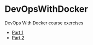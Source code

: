 # DevOpsWithDocker
DevOps With Docker course exercises

- [Part 1](https://github.com/mshroom/DevOpsWithDocker/tree/master/part1)
- [Part 2](https://github.com/mshroom/DevOpsWithDocker/tree/master/part2)

